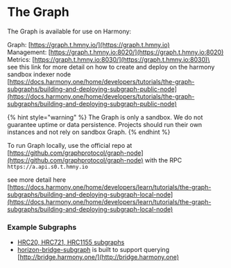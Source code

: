 # The Graph

The Graph is available for use on Harmony:

Graph: [https://graph.t.hmny.io/](https://graph.t.hmny.io) \
Management: [https://graph.t.hmny.io:8020/](https://graph.t.hmny.io:8020) \
Metrics: [https://graph.t.hmny.io:8030/](https://graph.t.hmny.io:8030)\
\
see this link for more detail on how to create and deploy on the harmony sandbox indexer node [https://docs.harmony.one/home/developers/tutorials/the-graph-subgraphs/building-and-deploying-subgraph-public-node](https://docs.harmony.one/home/developers/tutorials/the-graph-subgraphs/building-and-deploying-subgraph-public-node)

{% hint style="warning" %}
The Graph is only a sandbox. We do not guarantee uptime or data persistence. Projects should run their own instances and not rely on sandbox Graph. 
{% endhint %}

To run Graph locally, use the official repo at [https://github.com/graphprotocol/graph-node](https://github.com/graphprotocol/graph-node) with the RPC `https://a.api.s0.t.hmny.io` 

see more detail here [https://docs.harmony.one/home/developers/learn/tutorials/the-graph-subgraphs/building-and-deploying-subgraph-local-node](https://docs.harmony.one/home/developers/learn/tutorials/the-graph-subgraphs/building-and-deploying-subgraph-local-node)

### Example Subgraphs

* [HRC20, HRC721, HRC1155 subgraphs](https://github.com/harmony-one/harmony-tokens-subgraph)
* [horizon-bridge-subgraph](https://github.com/harmony-one/horizon-bridge-subgraph) is built to support querying [http://bridge.harmony.one/](http://bridge.harmony.one)
